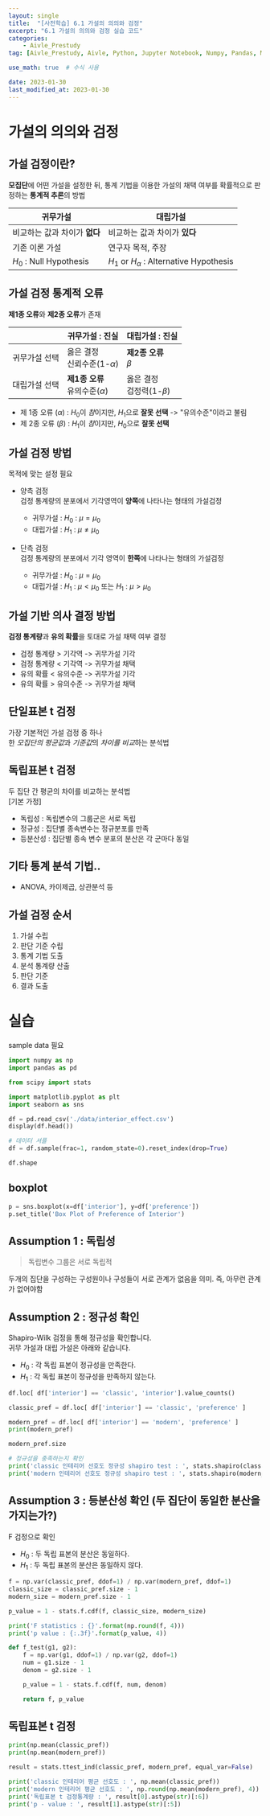 ```yaml
---
layout: single
title:  "[사전학습] 6.1 가설의 의의와 검정"
excerpt: "6.1 가설의 의의와 검정 실습 코드"
categories:
    - Aivle_Prestudy
tag: [Aivle_Prestudy, Aivle, Python, Jupyter Notebook, Numpy, Pandas, Matplotlib, Seaborn]

use_math: true  # 수식 사용

date: 2023-01-30
last_modified_at: 2023-01-30
---
```


# 가설의 의의와 검정
## 가설 검정이란?
**모집단**에 어떤 가설을 설정한 뒤, 통계 기법을 이용한 가설의 채택 여부를 확률적으로 판정하는 **통계적 추론**의 방법

|귀무가설|대립가설|
|---|---|
|비교하는 값과 차이가 **없다**|비교하는 값과 차이가 **있다**|
|기존 이론 가설|연구자 목적, 주장|
|$H_0$ : Null Hypothesis|$H_1$ or $H_\alpha$ : Alternative Hypothesis|

## 가설 검정 통계적 오류
**제1종 오류**와 **제2종 오류**가 존재

||귀무가설 : 진실|대립가설 : 진실|
|---|---|---|
|귀무가설 선택|옳은 결정<br>신뢰수준(1-$\alpha$)|**제2종 오류**<br>$\beta$|
|대립가설 선택|**제1종 오류**<br>유의수준($\alpha$)|옳은 결정<br>검정력(1-$\beta$)|

- 제 1종 오류 ($\alpha$) : $H_0$이 *참*이지만, $H_1$으로 **잘못 선택** -> "유의수준"이라고 불림
- 제 2종 오류 ($\beta$) : $H_1$이 *참*이지만, $H_0$으로 **잘못 선택**

## 가설 검정 방법
목적에 맞는 설정 필요
- 양측 검정<br>
    검정 통계량의 분포에서 기각영역이 **양쪽**에 나타나는 형태의 가설검정
    - 귀무가설 : $H_0$ : $\mu = \mu_0$
    - 대립가설 : $H_1$ : $\mu \neq \mu_0$

- 단측 검정<br>
    검정 통계량의 분포에서 기각 영역이 **한쪽**에 나타나는 형태의 가설검정
    - 귀무가설 : $H_0$ : $\mu = \mu_0$
    - 대립가설 : $H_1$ : $\mu < \mu_0$ 또는 $H_1$ : $\mu > \mu_0$

## 가설 기반 의사 결정 방법
**검정 통계량**과 **유의 확률**을 토대로 가설 채택 여부 결정
- 검정 통계량   >   기각역      ->  귀무가설 기각
- 검정 통계량   <   기각역      ->  귀무가설 채택
- 유의 확률     <   유의수준    ->  귀무가설 기각
- 유의 확률     >   유의수준    ->  귀무가설 채택

## 단일표본 t 검정
가장 기본적인 가설 검정 중 하나<br>
한 *모집단의 평균값*과 *기준값*의 *차이를 비교*하는 분석법

## 독립표본 t 검정
두 집단 간 평균의 차이를 비교하는 분석법<br>
[기본 가정]<br>
- 독립성 : 독립변수의 그룹군은 서로 독립
- 정규성 : 집단별 종속변수는 정규분포를 만족
- 등분산성 : 집단별 종속 변수 분포의 분산은 각 군마다 동일

## 기타 통계 분석 기법..
- ANOVA, 카이제곱, 상관분석 등

## 가설 검정 순서
1. 가설 수립
2. 판단 기준 수립
3. 통계 기법 도출
4. 분석 통계량 산출
5. 판단 기준
6. 결과 도출

# 실습
sample data 필요


```python
import numpy as np
import pandas as pd

from scipy import stats

import matplotlib.pyplot as plt
import seaborn as sns
```


```python
df = pd.read_csv('./data/interior_effect.csv')
display(df.head())
```


```python
# 데이터 셔플
df = df.sample(frac=1, random_state=0).reset_index(drop=True)
```


```python
df.shape
```

## boxplot


```python
p = sns.boxplot(x=df['interior'], y=df['preference'])
p.set_title('Box Plot of Preference of Interior')
```

## Assumption 1 : 독립성
> 독립변수 그룹은 서로 독립적<br>

두개의 집단을 구성하는 구성원이나 구성들이 서로 관계가 없음을 의미. 즉, 아무런 관계가 없어야함
## Assumption 2 : 정규성 확인
Shapiro-Wilk 검정을 통해 정규성을 확인합니다.<br>
귀무 가설과 대립 가설은 아래와 같습니다.
- $H_0$ : 각 독립 표본이 정규성을 만족한다.
- $H_1$ : 각 독립 표본이 정규성을 만족하지 않는다.


```python
df.loc[ df['interior'] == 'classic', 'interior'].value_counts()
```


```python
classic_pref = df.loc[ df['interior'] == 'classic', 'preference' ]

modern_pref = df.loc[ df['interior'] == 'modern', 'preference' ]
print(modern_pref)
```


```python
modern_pref.size
```


```python
# 정규성을 충족하는지 확인
print('classic 인테리어 선호도 정규성 shapiro test : ', stats.shapiro(classic_pref))
print('modern 인테리어 선호도 정규성 shapiro test : ', stats.shapiro(modern_pref))
```

## Assumption 3 : 등분산성 확인 (두 집단이 동일한 분산을 가지는가?)
F 검정으로 확인
- $H_0$ : 두 독립 표본의 분산은 동일하다.
- $H_1$ : 두 독립 표본의 분산은 동일하지 않다.


```python
f = np.var(classic_pref, ddof=1) / np.var(modern_pref, ddof=1)
classic_size = classic_pref.size - 1
modern_size = modern_pref.size - 1

p_value = 1 - stats.f.cdf(f, classic_size, modern_size)

print('F statistics : {}'.format(np.round(f, 4)))
print('p value : {:.3f}'.format(p_value, 4))
```


```python
def f_test(g1, g2):
    f = np.var(g1, ddof=1) / np.var(g2, ddof=1)
    num = g1.size - 1
    denom = g2.size - 1

    p_value = 1 - stats.f.cdf(f, num, denom)

    return f, p_value
```

## 독립표본 t 검정


```python
print(np.mean(classic_pref))
print(np.mean(modern_pref))
```


```python
result = stats.ttest_ind(classic_pref, modern_pref, equal_var=False)
```


```python
print('classic 인테리어 평균 선호도 : ', np.mean(classic_pref))
print('modern 인테리어 평균 선호도 : ', np.round(np.mean(modern_pref), 4))
print('독립표본 t 검정통계량 : ', result[0].astype(str)[:6])
print('p - value : ', result[1].astype(str)[:5])
```


```python

```
